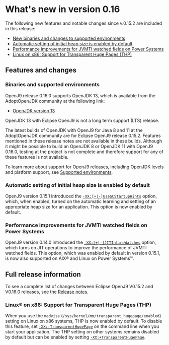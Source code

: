 <!--
* Copyright (c) 2017, 2019 IBM Corp. and others
*
* This program and the accompanying materials are made
* available under the terms of the Eclipse Public License 2.0
* which accompanies this distribution and is available at
* https://www.eclipse.org/legal/epl-2.0/ or the Apache
* License, Version 2.0 which accompanies this distribution and
* is available at https://www.apache.org/licenses/LICENSE-2.0.
*
* This Source Code may also be made available under the
* following Secondary Licenses when the conditions for such
* availability set forth in the Eclipse Public License, v. 2.0
* are satisfied: GNU General Public License, version 2 with
* the GNU Classpath Exception [1] and GNU General Public
* License, version 2 with the OpenJDK Assembly Exception [2].
*
* [1] https://www.gnu.org/software/classpath/license.html
* [2] http://openjdk.java.net/legal/assembly-exception.html
*
* SPDX-License-Identifier: EPL-2.0 OR Apache-2.0 OR GPL-2.0 WITH
* Classpath-exception-2.0 OR LicenseRef-GPL-2.0 WITH Assembly-exception
-->


# What's new in version 0.16

 The following new features and notable changes since v.0.15.2 are included in this release:

- [New binaries and changes to supported environments](#binaries-and-supported-environments)
- [Automatic setting of initial heap size is enabled by default](#automatic-setting-of-initial-heap-size-is-enabled-by-default)
- [Performance improvements for JVMTI watched fields on Power Systems](#performance-improvements-for-jvmti-watched-fields-on-power-systems)
- [Linux on x86: Support for Transparent Huge Pages (THP)](#linux-on-x86-support-for-transparent-huge-pages-thp)



## Features and changes

### Binaries and supported environments

 OpenJ9 release 0.16.0 supports OpenJDK 13, which is available from the AdoptOpenJDK community at the following link:

- [OpenJDK version 13](https://adoptopenjdk.net/archive.html?variant=openjdk13&jvmVariant=openj9)

OpenJDK 13 with Eclipse OpenJ9 is not a long term support (LTS) release.

The latest builds of OpenJDK with OpenJ9 for Java 8 and 11 at the AdoptOpenJDK community are for Eclipse OpenJ9 release 0.15.2. Features mentioned in these release notes are not available in these builds. Although it might be possible to build an OpenJDK 8 or OpenJDK 11 with OpenJ9 0.16.0, testing at the project is not complete and therefore support for any of these features is not available.

 To learn more about support for OpenJ9 releases, including OpenJDK levels and platform support, see [Supported environments](openj9_support.md).

### Automatic setting of initial heap size is enabled by default

 OpenJ9 version 0.15.1 introduced the [`-XX:[+|-]UseGCStartupHints`](xxusegcstartuphints.md) option, which, when enabled, turned on the automatic learning and setting of an appropriate heap size for an application. This option is now enabled by default.

### Performance improvements for JVMTI watched fields on Power Systems

OpenJ9 version 0.14.0 introduced the [`-XX:[+|-]JITInlineWatches`](xxjitinlinewatches.md) option, which turns on JIT operations to improve the performance of JVMTI watched fields. This option, which was enabled by default in version 0.15.1, is now also supported on AIX&reg; and Linux on Power Systems&trade;.

## Full release information

To see a complete list of changes between Eclipse OpenJ9 V0.15.2 and V0.16.0 releases, see the [Release notes](https://github.com/eclipse/openj9/blob/master/doc/release-notes/0.16/0.16.md).

### Linux&reg; on x86: Support for Transparent Huge Pages (THP)

When you use the `madvise` (`/sys/kernel/mm/transparent_hugepage/enabled`) setting on Linux on x86 systems, THP is now enabled by default. To disable this feature, set [`-XX:-TransparentHugePage`](xxtransparenthugepage.md) on the command line when you start your application. The THP setting on other systems remains disabled by default but can be enabled by setting [`-XX:+TransparentHugePage`](xxtransparenthugepage.md).

<!-- ==== END OF TOPIC ==== version0.15.md ==== -->
